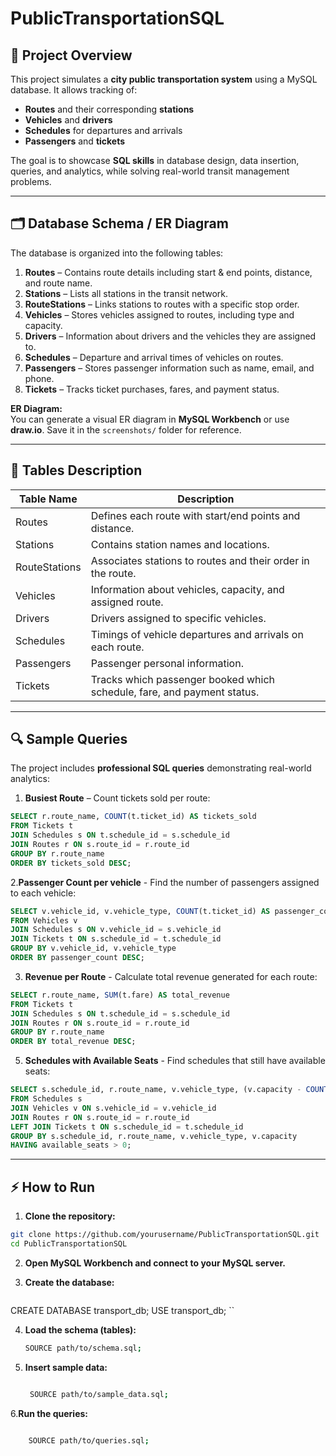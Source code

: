 # PublicTransportationSQL

## 🚆 Project Overview

This project simulates a **city public transportation system** using a MySQL database. It allows tracking of:  

- **Routes** and their corresponding **stations**  
- **Vehicles** and **drivers**  
- **Schedules** for departures and arrivals  
- **Passengers** and **tickets**  

The goal is to showcase **SQL skills** in database design, data insertion, queries, and analytics, while solving real-world transit management problems.  

---

## 🗂 Database Schema / ER Diagram

The database is organized into the following tables:

1. **Routes** – Contains route details including start & end points, distance, and route name.  
2. **Stations** – Lists all stations in the transit network.  
3. **RouteStations** – Links stations to routes with a specific stop order.  
4. **Vehicles** – Stores vehicles assigned to routes, including type and capacity.  
5. **Drivers** – Information about drivers and the vehicles they are assigned to.  
6. **Schedules** – Departure and arrival times of vehicles on routes.  
7. **Passengers** – Stores passenger information such as name, email, and phone.  
8. **Tickets** – Tracks ticket purchases, fares, and payment status.  

**ER Diagram:**  
You can generate a visual ER diagram in **MySQL Workbench** or use **draw.io**. Save it in the `screenshots/` folder for reference.  

---

## 📝 Tables Description

| Table Name       | Description                                                                 |
|-----------------|-----------------------------------------------------------------------------|
| Routes           | Defines each route with start/end points and distance.                     |
| Stations         | Contains station names and locations.                                      |
| RouteStations    | Associates stations to routes and their order in the route.                |
| Vehicles         | Information about vehicles, capacity, and assigned route.                  |
| Drivers          | Drivers assigned to specific vehicles.                                      |
| Schedules        | Timings of vehicle departures and arrivals on each route.                 |
| Passengers       | Passenger personal information.                                            |
| Tickets          | Tracks which passenger booked which schedule, fare, and payment status.   |

---

## 🔍 Sample Queries

The project includes **professional SQL queries** demonstrating real-world analytics:

1. **Busiest Route** – Count tickets sold per route:

```sql
SELECT r.route_name, COUNT(t.ticket_id) AS tickets_sold
FROM Tickets t
JOIN Schedules s ON t.schedule_id = s.schedule_id
JOIN Routes r ON s.route_id = r.route_id
GROUP BY r.route_name
ORDER BY tickets_sold DESC;

```
2.**Passenger Count per vehicle** -  Find the number of passengers assigned to each vehicle:
```sql
SELECT v.vehicle_id, v.vehicle_type, COUNT(t.ticket_id) AS passenger_count
FROM Vehicles v
JOIN Schedules s ON v.vehicle_id = s.vehicle_id
JOIN Tickets t ON s.schedule_id = t.schedule_id
GROUP BY v.vehicle_id, v.vehicle_type
ORDER BY passenger_count DESC;
```

3. **Revenue per Route** - Calculate total revenue generated for each route:
```sql
SELECT r.route_name, SUM(t.fare) AS total_revenue
FROM Tickets t
JOIN Schedules s ON t.schedule_id = s.schedule_id
JOIN Routes r ON s.route_id = r.route_id
GROUP BY r.route_name
ORDER BY total_revenue DESC;
```
5. **Schedules with Available Seats** - Find schedules that still have available seats:
```sql
SELECT s.schedule_id, r.route_name, v.vehicle_type, (v.capacity - COUNT(t.ticket_id)) AS available_seats
FROM Schedules s
JOIN Vehicles v ON s.vehicle_id = v.vehicle_id
JOIN Routes r ON s.route_id = r.route_id
LEFT JOIN Tickets t ON s.schedule_id = t.schedule_id
GROUP BY s.schedule_id, r.route_name, v.vehicle_type, v.capacity
HAVING available_seats > 0;
```
---

## ⚡ How to Run

1. **Clone the repository:**

```bash
git clone https://github.com/yourusername/PublicTransportationSQL.git
cd PublicTransportationSQL
```
2. **Open MySQL Workbench and connect to your MySQL server.**

3. **Create the database:**
   ```bash
  CREATE DATABASE transport_db;
  USE transport_db;
  ``

4. **Load the schema (tables):**
    ```bash
    SOURCE path/to/schema.sql;
    ```
5. **Insert sample data:**
   ```bash

    SOURCE path/to/sample_data.sql;
   ```

6.**Run the queries:**
```bash

    SOURCE path/to/queries.sql;
```
